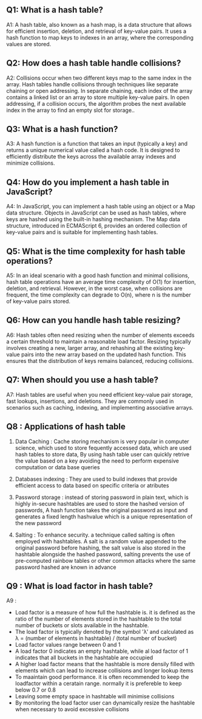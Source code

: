 ## Q1: What is a hash table?

A1: A hash table, also known as a hash map, is a data structure that allows for efficient insertion, deletion, and retrieval of key-value pairs. It uses a hash function to map keys to indexes in an array, where the corresponding values are stored.

## Q2: How does a hash table handle collisions?

A2: Collisions occur when two different keys map to the same index in the array. Hash tables handle collisions through techniques like separate chaining or open addressing. In separate chaining, each index of the array contains a linked list or an array to store multiple key-value pairs. In open addressing, if a collision occurs, the algorithm probes the next available index in the array to find an empty slot for storage..

## Q3: What is a hash function?

A3: A hash function is a function that takes an input (typically a key) and returns a unique numerical value called a hash code. It is designed to efficiently distribute the keys across the available array indexes and minimize collisions.

## Q4: How do you implement a hash table in JavaScript?

A4: In JavaScript, you can implement a hash table using an object or a Map data structure. Objects in JavaScript can be used as hash tables, where keys are hashed using the built-in hashing mechanism. The Map data structure, introduced in ECMAScript 6, provides an ordered collection of key-value pairs and is suitable for implementing hash tables.

## Q5: What is the time complexity for hash table operations?

A5: In an ideal scenario with a good hash function and minimal collisions, hash table operations have an average time complexity of O(1) for insertion, deletion, and retrieval. However, in the worst case, when collisions are frequent, the time complexity can degrade to O(n), where n is the number of key-value pairs stored.

## Q6: How can you handle hash table resizing?

A6: Hash tables often need resizing when the number of elements exceeds a certain threshold to maintain a reasonable load factor. Resizing typically involves creating a new, larger array, and rehashing all the existing key-value pairs into the new array based on the updated hash function. This ensures that the distribution of keys remains balanced, reducing collisions.

## Q7: When should you use a hash table?

A7: Hash tables are useful when you need efficient key-value pair storage, fast lookups, insertions, and deletions. They are commonly used in scenarios such as caching, indexing, and implementing associative arrays.

## Q8 : Applications of hash table

1. Data Caching : Cache storing mechanism is very popular in computer science, which used to store fequently accessed data, which are used hash tables to store data, By using hash table user can quickly retrive the value based on a key avoiding the need to perform expensive computation or data base queries

2. Databases indexing : They are used to build indexes that provide efficient access to data based on specific criteria or atributes

3. Password storage : instead of storing password in plain text, which is highly in-secure hashtables are used to store the hashed version of passwords, A hash function takes the original password as input and generates a fixed length hashvalue which is a unique representation of the new password

4. Salting : To enhance security. a technique called salting is often employed with hashtables. A salt is a random value appended to the original password before hashing, the salt value is also stored in the hashtable alongside the hashed password, salting prevents the use of pre-computed rainbow tables or other common attacks where the same password hashed are known in advance

## Q9 : What is load factor in hash table?

A9 :

- Load factor is a measure of how full the hashtable is. it is defined as the ratio of the number of elements stored in the hashtable to the total number of buckets or slots available in the hashtable.
- The load factor is typically denoted by the symbol 'λ' and calculated as
  λ = (number of elements in hashtable) / (total number of bucket)
- Load factor values range between 0 and 1
- A load factor 0 indicates an empty hashtable, while al load factor of 1 indicates that all buckets in the hashtable are occupied
- A higher load factor means that the hashtable is more densily filled with elements which can lead to increase collisions and longer lookup items
- To maaintain good performance. it is often recommended to keep the loadfactor within a ceratain range. normally it is prefereble to keep below 0.7 or 0.8
- Leaving some empty space in hashtable will minimise collisions
- By monitoring the load factor user can dynamically resize the hashtable when necessary to avoid excessive collisions
